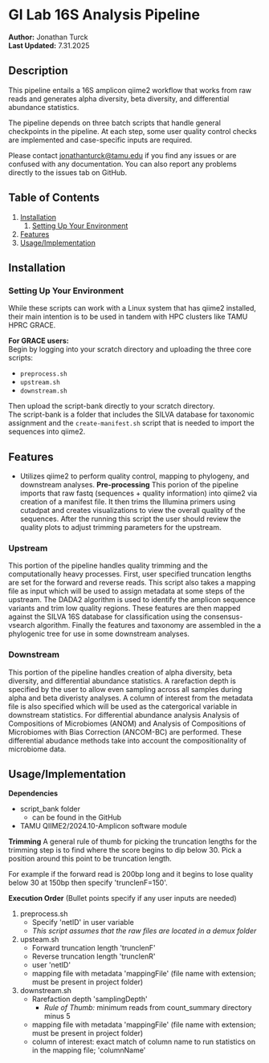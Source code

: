 # GI Lab 16S Analysis Pipeline

**Author:** Jonathan Turck  
**Last Updated:** 7.31.2025

## Description

This pipeline entails a 16S amplicon qiime2 workflow that works from raw reads and generates alpha diversity, beta diversity, and differential abundance statistics.

The pipeline depends on three batch scripts that handle general checkpoints in the pipeline. At each step, some user quality control checks are implemented and case-specific inputs are required.

Please contact [jonathanturck@tamu.edu](mailto:jonathanturck@tamu.edu) if you find any issues or are confused with any documentation. You can also report any problems directly to the issues tab on GitHub.

## Table of Contents

1. [Installation](#installation)
    1. [Setting Up Your Environment](#setting-up-your-environment)
2. [Features](#features)
3. [Usage/Implementation](#usageimplementation)

## Installation

### Setting Up Your Environment

While these scripts can work with a Linux system that has qiime2 installed, their main intention is to be used in tandem with HPC clusters like TAMU HPRC GRACE.

**For GRACE users:**  
Begin by logging into your scratch directory and uploading the three core scripts:
- `preprocess.sh`
- `upstream.sh`
- `downstream.sh`

Then upload the script-bank directly to your scratch directory.  
The script-bank is a folder that includes the SILVA database for taxonomic assignment and the `create-manifest.sh` script that is needed to import the sequences into qiime2.

## Features
- Utilizes qiime2 to perform quality control, mapping to phylogeny, and downstream analyses. 
**Pre-processing**
This porion of the pipeline imports that raw fastq (sequences + quality information) into qiime2 via creation of a manifest file. It then trims the Illumina primers using cutadpat and creates visualizations to view the overall quality of the sequences. After the running this script the user should review the quality plots to adjust trimming parameters for the upstream.

### Upstream
This portion of the pipeline handles quality trimming and the computationally heavy processes. First, user specified truncation lengths are set for the forward and reverse reads. This script also takes a mapping file as input which will be used to assign metadata at some steps of the upstream.
The DADA2 algorithm is used to identify the amplicon sequence variants and trim low quality regions. These features are then mapped against the SILVA 16S database for classification using the consensus-vsearch algorithm. Finally the features and taxonomy are assembled in the a phylogenic tree for use in some downstream analyses.

### Downstream
This portion of the pipeline handles creation of alpha diversity, beta diversity, and differential abundance statistics. A rarefaction depth is specified by the user to allow even sampling across all samples during alpha and beta diveristy analyses. A column of interest from the metadata file is also specified which will be used as the catergorical variable in downstream statistics. 
For differential abundance analysis Analysis of Compositions of Microbiomes (ANOM) and Analysis of Compositions of Microbiomes with Bias Correction (ANCOM-BC) are performed. These differential abudance methods take into account the compositionality of microbiome data.

## Usage/Implementation

**Dependencies**
- script_bank folder
    - can be found in the GitHub
- TAMU QIIME2/2024.10-Amplicon software module

**Trimming**
A general rule of thumb for picking the truncation lengths for the trimming step is to find where the score begins to dip below 30. Pick a position around this point to be truncation length.

For example if the forward read is 200bp long and it begins to lose quality below 30 at 150bp then specify 'trunclenF=150'.

**Execution Order**
(Bullet points specify if any user inputs are needed)
1. preprocess.sh
    - Specify 'netID' in user variable
    - _This script assumes that the raw files are located in a demux folder_
2. upsteam.sh
    - Forward truncation length 'trunclenF'
    - Reverse truncation length 'trunclenR'
    - user 'netID'
    - mapping file with metadata 'mappingFile' (file name with extension; must be present in project folder)
3. downstream.sh
    - Rarefaction depth 'samplingDepth'
        - _Rule of Thumb:_ minimum reads from count_summary directory minus 5
    - mapping file with metadata 'mappingFile' (file name with extension; must be present in project folder)
    - column of interest: exact match of column name to run statistics on in the mapping file; 'columnName'
    